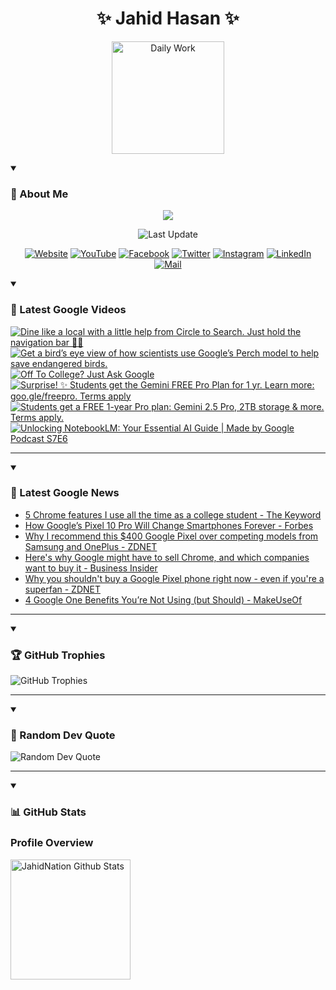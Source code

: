<h1 align="center">✨ Jahid Hasan ✨</h1>
<p align="center">
  <img alt="Daily Work" height="180px" src="https://i.imgur.com/uhZdH9C.gif" />
</p>
<details open>
 <summary><h3>🌟 About Me</h3></summary>
<p align="center">
  <img src="https://readme-typing-svg.demolab.com/?lines=Even+if+I+fail,;I+have+to+finish,;What+I+started.;&font=Fira%20Code&center=true&width=500&height=50&color=00FF7F&vCenter=true&pause=1000&size=24" />
</p>

<p align="center">
  <img alt="Last Update" title="Last Update" src="https://img.shields.io/github/last-commit/jahidnation/jahidnation?logo=github&label=LAST+UPDATE&color=blueviolet&style=flat-square"/>
</p>

<p align="center">
  <a href="https://jahid.eu.org">
    <img alt="Website" title="Website" src="https://img.shields.io/badge/Website-000000?logo=Google-Chrome&logoColor=white&style=for-the-badge"/></a>
  <a href="https://youtube.com/@jahidnation">
    <img alt="YouTube" title="YouTube Channel" src="https://img.shields.io/badge/YouTube-FF0000?logo=YouTube&logoColor=white&style=for-the-badge"/></a>
  <a href="https://facebook.com/jahidnation">
    <img alt="Facebook" title="Facebook Page" src="https://img.shields.io/badge/Facebook-4267B2?logo=Facebook&logoColor=white&style=for-the-badge"/></a>
  <a href="https://twitter.com/jahidnation">
    <img alt="Twitter" title="Twitter Profile" src="https://img.shields.io/badge/X-000000?logo=x&logoColor=white&style=for-the-badge"/></a>
  <a href="https://instagram.com/jahidnation">
    <img alt="Instagram" title="Instagram Profile" src="https://img.shields.io/badge/Instagram-E4405F?logo=Instagram&logoColor=white&style=for-the-badge"/></a>
  <a href="https://linkedin.com/in/jahidnation">
    <img alt="LinkedIn" title="LinkedIn Profile" src="https://img.shields.io/badge/LinkedIn-0A66C2?logo=LinkedIn&logoColor=white&style=for-the-badge"/></a>
  <a href="https://mail.google.com/?hl=en&tf=cm&fs=1&to=mail@jahid.eu.org">
    <img alt="Mail" title="Mail Me" src="https://img.shields.io/badge/Email-D14836?logo=Gmail&logoColor=white&style=for-the-badge"/></a>
</p>

</details>

<details open>
 <summary><h3>🎥 Latest Google Videos</h3></summary>

<!-- BEGIN VID -->
<a href="https://www.youtube.com/shorts/pgci508sap8">
  <picture>
    <source media="(prefers-color-scheme: dark)" srcset="https://ytcards.demolab.com/?id=pgci508sap8&title=Dine+like+a+local+with+a+little+help+from+Circle+to+Search.+Just+hold+the+navigation+bar+%F0%9F%A7%91%E2%80%8D%F0%9F%8D%B3&lang=en&timestamp=1755119928&background_color=%230d1117&title_color=%23ffffff&stats_color=%23dedede&max_title_lines=1&width=250&border_radius=5&duration=20">
    <img src="https://ytcards.demolab.com/?id=pgci508sap8&title=Dine+like+a+local+with+a+little+help+from+Circle+to+Search.+Just+hold+the+navigation+bar+%F0%9F%A7%91%E2%80%8D%F0%9F%8D%B3&lang=en&timestamp=1755119928&background_color=%23ffffff&title_color=%2324292f&stats_color=%2357606a&max_title_lines=1&width=250&border_radius=5&duration=20" alt="Dine like a local with a little help from Circle to Search. Just hold the navigation bar 🧑‍🍳" title="Dine like a local with a little help from Circle to Search. Just hold the navigation bar 🧑‍🍳">
  </picture>
</a>
<a href="https://www.youtube.com/shorts/zIm_8jzJzmw">
  <picture>
    <source media="(prefers-color-scheme: dark)" srcset="https://ytcards.demolab.com/?id=zIm_8jzJzmw&title=Get+a+bird%E2%80%99s+eye+view+of+how+scientists+use+Google%E2%80%99s+Perch+model+to+help+save+endangered+birds.&lang=en&timestamp=1754578865&background_color=%230d1117&title_color=%23ffffff&stats_color=%23dedede&max_title_lines=1&width=250&border_radius=5&duration=136">
    <img src="https://ytcards.demolab.com/?id=zIm_8jzJzmw&title=Get+a+bird%E2%80%99s+eye+view+of+how+scientists+use+Google%E2%80%99s+Perch+model+to+help+save+endangered+birds.&lang=en&timestamp=1754578865&background_color=%23ffffff&title_color=%2324292f&stats_color=%2357606a&max_title_lines=1&width=250&border_radius=5&duration=136" alt="Get a bird’s eye view of how scientists use Google’s Perch model to help save endangered birds." title="Get a bird’s eye view of how scientists use Google’s Perch model to help save endangered birds.">
  </picture>
</a>
<a href="https://www.youtube.com/watch?v=V4XSmrpW8f4">
  <picture>
    <source media="(prefers-color-scheme: dark)" srcset="https://ytcards.demolab.com/?id=V4XSmrpW8f4&title=Off+To+College%3F+Just+Ask+Google&lang=en&timestamp=1754517639&background_color=%230d1117&title_color=%23ffffff&stats_color=%23dedede&max_title_lines=1&width=250&border_radius=5&duration=31">
    <img src="https://ytcards.demolab.com/?id=V4XSmrpW8f4&title=Off+To+College%3F+Just+Ask+Google&lang=en&timestamp=1754517639&background_color=%23ffffff&title_color=%2324292f&stats_color=%2357606a&max_title_lines=1&width=250&border_radius=5&duration=31" alt="Off To College? Just Ask Google" title="Off To College? Just Ask Google">
  </picture>
</a>
<a href="https://www.youtube.com/shorts/SWjltLnChZw">
  <picture>
    <source media="(prefers-color-scheme: dark)" srcset="https://ytcards.demolab.com/?id=SWjltLnChZw&title=Surprise%21+%E2%9C%A8+Students+get+the+Gemini+FREE+Pro+Plan+for+1+yr.+Learn+more%3A+goo.gle%2Ffreepro.+Terms+apply&lang=en&timestamp=1754513916&background_color=%230d1117&title_color=%23ffffff&stats_color=%23dedede&max_title_lines=1&width=250&border_radius=5&duration=5">
    <img src="https://ytcards.demolab.com/?id=SWjltLnChZw&title=Surprise%21+%E2%9C%A8+Students+get+the+Gemini+FREE+Pro+Plan+for+1+yr.+Learn+more%3A+goo.gle%2Ffreepro.+Terms+apply&lang=en&timestamp=1754513916&background_color=%23ffffff&title_color=%2324292f&stats_color=%2357606a&max_title_lines=1&width=250&border_radius=5&duration=5" alt="Surprise! ✨ Students get the Gemini FREE Pro Plan for 1 yr. Learn more: goo.gle/freepro. Terms apply" title="Surprise! ✨ Students get the Gemini FREE Pro Plan for 1 yr. Learn more: goo.gle/freepro. Terms apply">
  </picture>
</a>
<a href="https://www.youtube.com/shorts/wIdPsYVGjfE">
  <picture>
    <source media="(prefers-color-scheme: dark)" srcset="https://ytcards.demolab.com/?id=wIdPsYVGjfE&title=Students+get+a+FREE+1-year+Pro+plan%3A+Gemini+2.5+Pro%2C+2TB+storage+%26+more.+Terms+apply.&lang=en&timestamp=1754502372&background_color=%230d1117&title_color=%23ffffff&stats_color=%23dedede&max_title_lines=1&width=250&border_radius=5&duration=15">
    <img src="https://ytcards.demolab.com/?id=wIdPsYVGjfE&title=Students+get+a+FREE+1-year+Pro+plan%3A+Gemini+2.5+Pro%2C+2TB+storage+%26+more.+Terms+apply.&lang=en&timestamp=1754502372&background_color=%23ffffff&title_color=%2324292f&stats_color=%2357606a&max_title_lines=1&width=250&border_radius=5&duration=15" alt="Students get a FREE 1-year Pro plan: Gemini 2.5 Pro, 2TB storage & more. Terms apply." title="Students get a FREE 1-year Pro plan: Gemini 2.5 Pro, 2TB storage & more. Terms apply.">
  </picture>
</a>
<a href="https://www.youtube.com/watch?v=_isRJlUZU3g">
  <picture>
    <source media="(prefers-color-scheme: dark)" srcset="https://ytcards.demolab.com/?id=_isRJlUZU3g&title=Unlocking+NotebookLM%3A+Your+Essential+AI+Guide+%7C+Made+by+Google+Podcast+S7E6&lang=en&timestamp=1753990712&background_color=%230d1117&title_color=%23ffffff&stats_color=%23dedede&max_title_lines=1&width=250&border_radius=5&duration=1688">
    <img src="https://ytcards.demolab.com/?id=_isRJlUZU3g&title=Unlocking+NotebookLM%3A+Your+Essential+AI+Guide+%7C+Made+by+Google+Podcast+S7E6&lang=en&timestamp=1753990712&background_color=%23ffffff&title_color=%2324292f&stats_color=%2357606a&max_title_lines=1&width=250&border_radius=5&duration=1688" alt="Unlocking NotebookLM: Your Essential AI Guide | Made by Google Podcast S7E6" title="Unlocking NotebookLM: Your Essential AI Guide | Made by Google Podcast S7E6">
  </picture>
</a>
<!-- END VID -->

---

</details>

<details open>
 <summary><h3>📝 Latest Google News</h3></summary>

<!-- BLOG-POST-LIST:START -->
- [5 Chrome features I use all the time as a college student - The Keyword](https://news.google.com/rss/articles/CBMibkFVX3lxTE13RjNOSnlsU1NjRUJ0ZVBQREJKUFh5bG01LVRtejlPTUQ5bjFvckZwbkVuSEhnVGVIX1pMQk80WUtxVUVlbXlTRVY1Q0IyZEhDajZiZjBKMFZlTWRrejM3bXZ5bmNxM0RXbklMWEJ3?oc=5)
- [How Google’s Pixel 10 Pro Will Change Smartphones Forever - Forbes](https://news.google.com/rss/articles/CBMivAFBVV95cUxQM2trMlNuclQxZXQ5N1hMSDFqdEk3aDFlWTNCOFJhTUx2SUI4MWFrbFdVOG93SDJIMEZfOVptNnBqRGVGcV93WXBBRVlPcVByUFVFY2dVZkU1bXJpQjJyWEFKRTFDd3U5M0xPXzk4OHdtTGFEMTBaZldzd0xBVjZiUHZOcHJ3dEsxZDBRblliLTFVQlhZQ255bkZORUtDRDlmR2dEeUhPY0s3bWl3TkVRY2t1Vi1ReWJpSDBXTg?oc=5)
- [Why I recommend this $400 Google Pixel over competing models from Samsung and OnePlus - ZDNET](https://news.google.com/rss/articles/CBMitgFBVV95cUxNblBlbWJjMWFoTEItMFBoQUhPR25QVV9HcE1tSFFscjNrZGVDTHdIMmtJenNpTmdpcTFIMFlPZmJsSUNDd0c0MTFNb00tWldJbnRYcnM0cWdOckp1MU0ybzgycVlfRy1mVDF5R0RzcWZmTHFka2ZWUkJ6dTcwX2JNTU9sZ3NzUXhIcWtTUXVyWFhkSllCOUxxLVR3NXl1YjFnZXZZenhoVE5HdzFLS0R1ZGRIOFM3Zw?oc=5)
- [Here&#39;s why Google might have to sell Chrome, and which companies want to buy it - Business Insider](https://news.google.com/rss/articles/CBMirwFBVV95cUxOQkF3REE0Ui1KdzZpMEdXY216RjdOTDlQbFpRYzJ0dTg2cHZFdFZpR2tkMU5fR3VoWTZjSGxZNGNDMXhCb0lnM3JNR2Roa3Z2SnA4NFRYN3ZrMTNic2l6ZXoyWGFCNlN3Zy1jalJjWjZfdDVSYVNZM2U4UzMwcnBxWXdSWnk3YnpzUlBJMFppSDhMdW94a3VubXp2TmI0U2QwTkRKdm9IQmZsaVVSRkZV?oc=5)
- [Why you shouldn&#39;t buy a Google Pixel phone right now - even if you&#39;re a superfan - ZDNET](https://news.google.com/rss/articles/CBMiqwFBVV95cUxOeHpsRWI1RlhFNFBuV3AtS0NIWFNidGk1TGdPSDdSWTBmcVdJR00zeEZ1VElGNVpCYkJ3eFozY193UE1ZMC11a3ozaFdqMEZ5VFh0MXlJR3J4VXRaVW1sLWtSOEpjQ1AyQmZONExlWWh6RlpMRjVRU2dFbmJlRVZTa0pFX2czdUd6QmI0bGV4Z2hIc1FOVXhMU01leGQwdlJ2NFd5VzZNUGYtb0k?oc=5)
- [4 Google One Benefits You’re Not Using &lpar;but Should&rpar; - MakeUseOf](https://news.google.com/rss/articles/CBMib0FVX3lxTE53WExpNW0tYV9LNVY4VFpZcVJ6MHljUGJKNVBQZWVnT0RhSXhSd0RjSmxWMlRtREMyRXJnVll3T2dIcEgwMHJmSUJlb3pGY1IwSFhLWVZWb2NHemFBX1VId1BFV0s2ajdIMGhUbllGWQ?oc=5)
<!-- BLOG-POST-LIST:END -->

---

</details>

<details open>
 <summary><h3>🏆 GitHub Trophies</h3></summary>

<img alt="GitHub Trophies" title="GitHub Trophies" src="https://github-profile-trophy.vercel.app/?username=jahidnation&column=8&theme=gruvbox&no-frame=true"/>

---

</details>

<details open>
 <summary><h3>💬 Random Dev Quote</h3></summary>

<img alt="Random Dev Quote" title="Random Dev Quote" src="https://quotes-github-readme.vercel.app/api?type=horizontal&theme=radical"/>

---

</details>

<details open> 
  <summary><h3>📊 GitHub Stats</h3></summary>

  <h3>Profile Overview</h3>
  <p>
  <img alt="JahidNation Github Stats" src="https://denvercoder1-github-readme-stats.vercel.app/api/?username=jahidnation&show_icons=true&include_all_commits=true&count_private=true&theme=react&hide_border=true&bg_color=1F222E&title_color=F85D7F&icon_color=F8D866" height="192px"/>
  </p>


